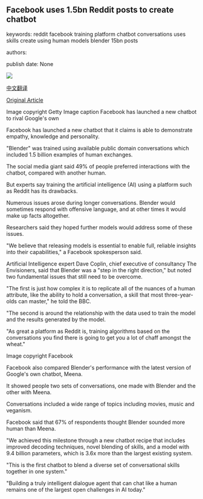 ## Facebook uses 1.5bn Reddit posts to create chatbot

keywords: reddit facebook training platform chatbot conversations uses skills create using human models blender 15bn posts

authors: 

publish date: None

![](https://ichef.bbci.co.uk/news/1024/branded_news/1B94/production/_112106070_whatsubject.jpg)

[中文翻译](Facebook%20uses%201.5bn%20Reddit%20posts%20to%20create%20chatbot_zh.md)

[Original Article](https://www.bbc.com/news/technology-52532930)

Image copyright Getty Image caption Facebook has launched a new chatbot to rival Google's own

Facebook has launched a new chatbot that it claims is able to demonstrate empathy, knowledge and personality.

"Blender" was trained using available public domain conversations which included 1.5 billion examples of human exchanges.

The social media giant said 49% of people preferred interactions with the chatbot, compared with another human.

But experts say training the artificial intelligence (AI) using a platform such as Reddit has its drawbacks.

Numerous issues arose during longer conversations. Blender would sometimes respond with offensive language, and at other times it would make up facts altogether.

Researchers said they hoped further models would address some of these issues.

"We believe that releasing models is essential to enable full, reliable insights into their capabilities," a Facebook spokesperson said.

Artificial Intelligence expert Dave Coplin, chief executive of consultancy The Envisioners, said that Blender was a "step in the right direction," but noted two fundamental issues that still need to be overcome.

"The first is just how complex it is to replicate all of the nuances of a human attribute, like the ability to hold a conversation, a skill that most three-year-olds can master," he told the BBC.

"The second is around the relationship with the data used to train the model and the results generated by the model.

"As great a platform as Reddit is, training algorithms based on the conversations you find there is going to get you a lot of chaff amongst the wheat."

Image copyright Facebook

Facebook also compared Blender's performance with the latest version of Google's own chatbot, Meena.

It showed people two sets of conversations, one made with Blender and the other with Meena.

Conversations included a wide range of topics including movies, music and veganism.

Facebook said that 67% of respondents thought Blender sounded more human than Meena.

"We achieved this milestone through a new chatbot recipe that includes improved decoding techniques, novel blending of skills, and a model with 9.4 billion parameters, which is 3.6x more than the largest existing system.

"This is the first chatbot to blend a diverse set of conversational skills together in one system."

"Building a truly intelligent dialogue agent that can chat like a human remains one of the largest open challenges in AI today."